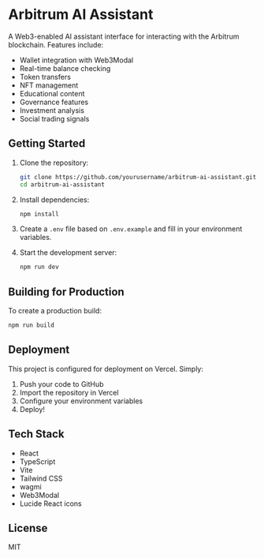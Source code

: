 # Arbitrum AI Assistant

A Web3-enabled AI assistant interface for interacting with the Arbitrum blockchain. Features include:

- Wallet integration with Web3Modal
- Real-time balance checking
- Token transfers
- NFT management
- Educational content
- Governance features
- Investment analysis
- Social trading signals

## Getting Started

1. Clone the repository:
   ```bash
   git clone https://github.com/yourusername/arbitrum-ai-assistant.git
   cd arbitrum-ai-assistant
   ```

2. Install dependencies:
   ```bash
   npm install
   ```

3. Create a `.env` file based on `.env.example` and fill in your environment variables.

4. Start the development server:
   ```bash
   npm run dev
   ```

## Building for Production

To create a production build:

```bash
npm run build
```

## Deployment

This project is configured for deployment on Vercel. Simply:

1. Push your code to GitHub
2. Import the repository in Vercel
3. Configure your environment variables
4. Deploy!

## Tech Stack

- React
- TypeScript
- Vite
- Tailwind CSS
- wagmi
- Web3Modal
- Lucide React icons

## License

MIT